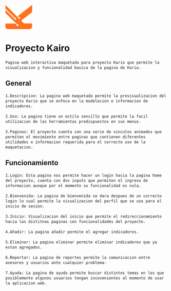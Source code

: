 ![Kairo](/images/kario%20sin%20kairo.svg)

# Proyecto Kairo
    Pagina web interactiva maquetada para proyecto Kario que permite la visualizacion y funcionalidad basica de la pagina de Kario.

## General

    1.Descripcion: La pagina web maquetada permite la previsualizacion del proyecto Kario que se enfoca en la modelacion e informacion de indicadores.

    2.Uso: La pagina tiene un estilo sencillo que permite la facil utilizacion de las herramientas predispuestos en sus menus.
    
    3.Paginas: El proyecto cuenta con una serie de vinculos animados que permiten el movimiento entre paginas que contienen diferentes utilidades e informacion requerida para el correcto uso de la maquetacion.

## Funcionamiento

    1.Login: Esta pagina nos permite hacer un login hacia la pagina home del proyecto, cuenta con dos inputs que permiten el ingreso de informacion aunque por el momento su funcionalidad es nula.

    2.Bienvenida: La pagina de bienvenida se dara despues de un correcto login lo cual permite la visualizacion del perfil que se uso para el inicio de sesion.

    3.Inicio: Visualizacion del inicio que permite el redireccionamiento hacia las distitnas paginas con funcionalidades del proyecto.

    4.Añadir: La pagina añadir permite el agregar indicadores.

    5.Eliminar: La pagina eliminar permite eliminar indicadores que ya estan agregados.

    6.Reportar: La pagina de reportes permite la comunicacion entre asesores y usuarios ante cualquier problema-

    7.Ayuda: La pagina de ayuda permite buscar distintos temas en los que posiblemente algunos usuarios tengan incovenientes al momento de usar la aplicacion web.
